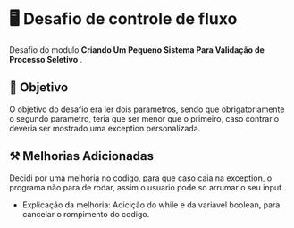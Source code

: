 # 🖥️ Desafio de controle de fluxo 

Desafio do modulo **Criando Um Pequeno Sistema Para Validação de Processo Seletivo** .

## 🚀 Objetivo

O objetivo do desafio era ler dois parametros, sendo que obrigatoriamente o segundo parametro, teria que ser menor que o primeiro, caso contrario deveria ser mostrado uma exception personalizada.

## ⚒️ Melhorias Adicionadas
Decidi por uma melhoria no codigo, para que caso caia na exception, o programa não para de rodar, assim o usuario pode so arrumar o seu input.
- Explicação da melhoria: Adicição do while e da variavel boolean, para cancelar o rompimento do codigo.
